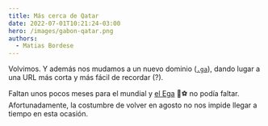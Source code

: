 ```yaml
---
title: Más cerca de Qatar
date: 2022-07-01T10:21:24-03:00
hero: /images/gabon-qatar.png
authors:
  - Matias Bordese
---
```


Volvimos. Y además nos mudamos a un nuevo dominio ([`.ga`](https://es.wikipedia.org/wiki/.ga)), dando lugar a una URL
más corta y más fácil de recordar (?).

Faltan unos pocos meses para el mundial y [el Ega](https://el-e.ga) :cactus::soccer: no podía faltar.
Afortunadamente, la costumbre de volver en agosto no nos impide llegar a tiempo en esta ocasión.